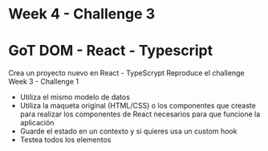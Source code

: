 # Week 4 - Challenge 3
# GoT DOM - React - Typescript

Crea un proyecto nuevo en React - TypeScrypt
Reproduce el challenge Week 3 - Challenge 1

-   Utiliza el mismo modelo de datos
-   Utiliza la maqueta original (HTML/CSS) o los componentes que creaste para realizar los componentes de React necesarios para que funcione la aplicación
-   Guarde el estado en un contexto y si quieres usa un custom hook
-   Testea todos los elementos
